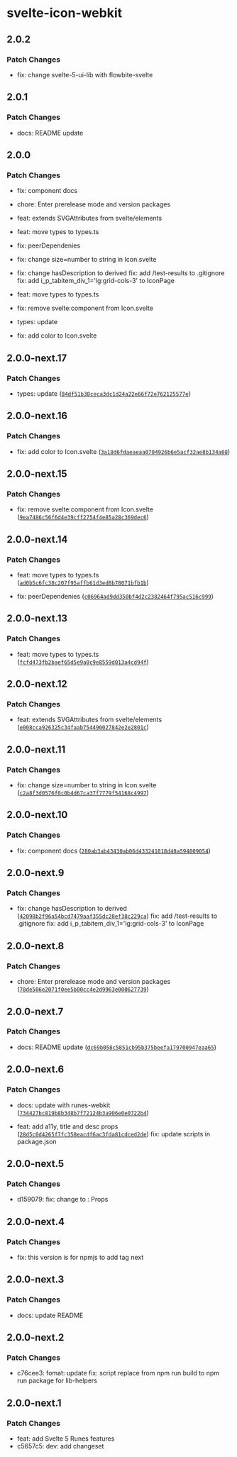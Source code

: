 # svelte-icon-webkit

## 2.0.2

### Patch Changes

- fix: change svelte-5-ui-lib with flowbite-svelte

## 2.0.1

### Patch Changes

- docs: README update

## 2.0.0

### Patch Changes

- fix: component docs

- chore: Enter prerelease mode and version packages

- feat: extends SVGAttributes from svelte/elements

- feat: move types to types.ts

- fix: peerDependenies

- fix: change size=number to string in Icon.svelte

- fix: change hasDescription to derived
  fix: add /test-results to .gitignore
  fix: add i_p_tabitem_div_1='lg:grid-cols-3' to IconPage

- feat: move types to types.ts

- fix: remove svelte:component from Icon.svelte

- types: update

- fix: add color to Icon.svelte

## 2.0.0-next.17

### Patch Changes

- types: update ([`84df51b38ceca3dc1d24a22e66f72e762125577e`](https://github.com/shinokada/svelte-awesome-icons/commit/84df51b38ceca3dc1d24a22e66f72e762125577e))

## 2.0.0-next.16

### Patch Changes

- fix: add color to Icon.svelte ([`3a18d6fdaeaeaa0704926b6e5acf32ae8b134a08`](https://github.com/shinokada/svelte-awesome-icons/commit/3a18d6fdaeaeaa0704926b6e5acf32ae8b134a08))

## 2.0.0-next.15

### Patch Changes

- fix: remove svelte:component from Icon.svelte ([`9ea7486c56f6d4e39cff2754f4e85a28c369dec6`](https://github.com/shinokada/svelte-awesome-icons/commit/9ea7486c56f6d4e39cff2754f4e85a28c369dec6))

## 2.0.0-next.14

### Patch Changes

- feat: move types to types.ts ([`ad0b5c6fc38c207f95affb61d3ed8b78071bfb1b`](https://github.com/shinokada/svelte-awesome-icons/commit/ad0b5c6fc38c207f95affb61d3ed8b78071bfb1b))

- fix: peerDependenies ([`c06964ad9dd350bf4d2c2382464f795ac516c999`](https://github.com/shinokada/svelte-awesome-icons/commit/c06964ad9dd350bf4d2c2382464f795ac516c999))

## 2.0.0-next.13

### Patch Changes

- feat: move types to types.ts ([`fcfd473fb2baef65d5e9a0c9e8559d013a4cd94f`](https://github.com/shinokada/svelte-awesome-icons/commit/fcfd473fb2baef65d5e9a0c9e8559d013a4cd94f))

## 2.0.0-next.12

### Patch Changes

- feat: extends SVGAttributes from svelte/elements ([`e008cca926325c34faab754490027842e2e2801c`](https://github.com/shinokada/svelte-awesome-icons/commit/e008cca926325c34faab754490027842e2e2801c))

## 2.0.0-next.11

### Patch Changes

- fix: change size=number to string in Icon.svelte ([`c2a8f3d0576f0c0b4d67ca37f7779f54168c4997`](https://github.com/shinokada/svelte-awesome-icons/commit/c2a8f3d0576f0c0b4d67ca37f7779f54168c4997))

## 2.0.0-next.10

### Patch Changes

- fix: component docs ([`280ab3ab43430ab06d433241818d48a594809054`](https://github.com/shinokada/svelte-awesome-icons/commit/280ab3ab43430ab06d433241818d48a594809054))

## 2.0.0-next.9

### Patch Changes

- fix: change hasDescription to derived ([`42098b2f96a54bcd7479aaf355dc28ef38c229ca`](https://github.com/shinokada/svelte-awesome-icons/commit/42098b2f96a54bcd7479aaf355dc28ef38c229ca))
  fix: add /test-results to .gitignore
  fix: add i_p_tabitem_div_1='lg:grid-cols-3' to IconPage

## 2.0.0-next.8

### Patch Changes

- chore: Enter prerelease mode and version packages ([`78de506e2071f0ee5b00cc4e2d9963e000627739`](https://github.com/shinokada/svelte-awesome-icons/commit/78de506e2071f0ee5b00cc4e2d9963e000627739))

## 2.0.0-next.7

### Patch Changes

- docs: README update ([`dc69b058c5851cb95b375beefa179700947eaa65`](https://github.com/shinokada/svelte-awesome-icons/commit/dc69b058c5851cb95b375beefa179700947eaa65))

## 2.0.0-next.6

### Patch Changes

- docs: update with runes-webkit ([`734427bc819b8b348b7f72124b3a906e0e0722b4`](https://github.com/shinokada/svelte-awesome-icons/commit/734427bc819b8b348b7f72124b3a906e0e0722b4))

- feat: add a11y, title and desc props ([`28d5c0d4265f7fc358eacdf6ac3fda81cdced2de`](https://github.com/shinokada/svelte-awesome-icons/commit/28d5c0d4265f7fc358eacdf6ac3fda81cdced2de))
  fix: update scripts in package.json

## 2.0.0-next.5

### Patch Changes

- d159079: fix: change <Props> to : Props

## 2.0.0-next.4

### Patch Changes

- fix: this version is for npmjs to add tag next

## 2.0.0-next.3

### Patch Changes

- docs: update README

## 2.0.0-next.2

### Patch Changes

- c76cee3: fomat: update
  fix: script replace from npm run build to npm run package for lib-helpers

## 2.0.0-next.1

### Patch Changes

- feat: add Svelte 5 Runes features
- c5657c5: dev: add changeset
